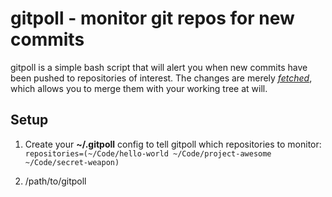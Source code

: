 # gitpoll - monitor git repos for new commits

gitpoll is a simple bash script that will alert you when new commits have been
pushed to repositories of interest.  The changes are merely
[*fetched*](http://www.kernel.org/pub/software/scm/git/docs/git-fetch.html),
which allows you to merge them with your working tree at will.

## Setup

1. Create your **~/.gitpoll** config to tell gitpoll which repositories to monitor:  
`repositories=(~/Code/hello-world ~/Code/project-awesome ~/Code/secret-weapon)`

2. /path/to/gitpoll
